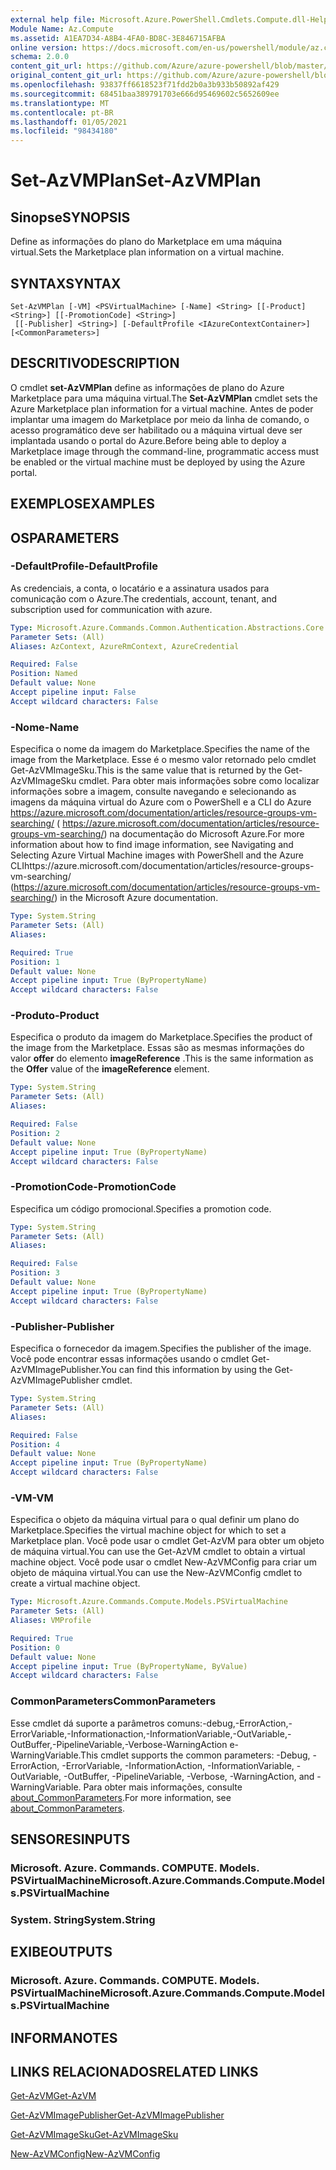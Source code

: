 ```yaml
---
external help file: Microsoft.Azure.PowerShell.Cmdlets.Compute.dll-Help.xml
Module Name: Az.Compute
ms.assetid: A1EA7D34-A8B4-4FA0-BD8C-3E846715AFBA
online version: https://docs.microsoft.com/en-us/powershell/module/az.compute/set-azvmplan
schema: 2.0.0
content_git_url: https://github.com/Azure/azure-powershell/blob/master/src/Compute/Compute/help/Set-AzVMPlan.md
original_content_git_url: https://github.com/Azure/azure-powershell/blob/master/src/Compute/Compute/help/Set-AzVMPlan.md
ms.openlocfilehash: 93837ff6618523f71fdd2b0a3b933b50892af429
ms.sourcegitcommit: 68451baa389791703e666d95469602c5652609ee
ms.translationtype: MT
ms.contentlocale: pt-BR
ms.lasthandoff: 01/05/2021
ms.locfileid: "98434180"
---
```

# <span data-ttu-id="2a859-101">Set-AzVMPlan</span><span class="sxs-lookup"><span data-stu-id="2a859-101">Set-AzVMPlan</span></span>

## <span data-ttu-id="2a859-102">Sinopse</span><span class="sxs-lookup"><span data-stu-id="2a859-102">SYNOPSIS</span></span>
<span data-ttu-id="2a859-103">Define as informações do plano do Marketplace em uma máquina virtual.</span><span class="sxs-lookup"><span data-stu-id="2a859-103">Sets the Marketplace plan information on a virtual machine.</span></span>

## <span data-ttu-id="2a859-104">SYNTAX</span><span class="sxs-lookup"><span data-stu-id="2a859-104">SYNTAX</span></span>

```
Set-AzVMPlan [-VM] <PSVirtualMachine> [-Name] <String> [[-Product] <String>] [[-PromotionCode] <String>]
 [[-Publisher] <String>] [-DefaultProfile <IAzureContextContainer>] [<CommonParameters>]
```

## <span data-ttu-id="2a859-105">DESCRITIVO</span><span class="sxs-lookup"><span data-stu-id="2a859-105">DESCRIPTION</span></span>
<span data-ttu-id="2a859-106">O cmdlet **set-AzVMPlan** define as informações de plano do Azure Marketplace para uma máquina virtual.</span><span class="sxs-lookup"><span data-stu-id="2a859-106">The **Set-AzVMPlan** cmdlet sets the Azure Marketplace plan information for a virtual machine.</span></span>
<span data-ttu-id="2a859-107">Antes de poder implantar uma imagem do Marketplace por meio da linha de comando, o acesso programático deve ser habilitado ou a máquina virtual deve ser implantada usando o portal do Azure.</span><span class="sxs-lookup"><span data-stu-id="2a859-107">Before being able to deploy a Marketplace image through the command-line, programmatic access must be enabled or the virtual machine must be deployed by using the Azure portal.</span></span>

## <span data-ttu-id="2a859-108">EXEMPLOS</span><span class="sxs-lookup"><span data-stu-id="2a859-108">EXAMPLES</span></span>

## <span data-ttu-id="2a859-109">OS</span><span class="sxs-lookup"><span data-stu-id="2a859-109">PARAMETERS</span></span>

### <span data-ttu-id="2a859-110">-DefaultProfile</span><span class="sxs-lookup"><span data-stu-id="2a859-110">-DefaultProfile</span></span>
<span data-ttu-id="2a859-111">As credenciais, a conta, o locatário e a assinatura usados para comunicação com o Azure.</span><span class="sxs-lookup"><span data-stu-id="2a859-111">The credentials, account, tenant, and subscription used for communication with azure.</span></span>

```yaml
Type: Microsoft.Azure.Commands.Common.Authentication.Abstractions.Core.IAzureContextContainer
Parameter Sets: (All)
Aliases: AzContext, AzureRmContext, AzureCredential

Required: False
Position: Named
Default value: None
Accept pipeline input: False
Accept wildcard characters: False
```

### <span data-ttu-id="2a859-112">-Nome</span><span class="sxs-lookup"><span data-stu-id="2a859-112">-Name</span></span>
<span data-ttu-id="2a859-113">Especifica o nome da imagem do Marketplace.</span><span class="sxs-lookup"><span data-stu-id="2a859-113">Specifies the name of the image from the Marketplace.</span></span>
<span data-ttu-id="2a859-114">Esse é o mesmo valor retornado pelo cmdlet Get-AzVMImageSku.</span><span class="sxs-lookup"><span data-stu-id="2a859-114">This is the same value that is returned by the Get-AzVMImageSku cmdlet.</span></span>
<span data-ttu-id="2a859-115">Para obter mais informações sobre como localizar informações sobre a imagem, consulte navegando e selecionando as imagens da máquina virtual do Azure com o PowerShell e a CLI do Azure https://azure.microsoft.com/documentation/articles/resource-groups-vm-searching/ ( https://azure.microsoft.com/documentation/articles/resource-groups-vm-searching/) na documentação do Microsoft Azure.</span><span class="sxs-lookup"><span data-stu-id="2a859-115">For more information about how to find image information, see Navigating and Selecting Azure Virtual Machine images with PowerShell and the Azure CLIhttps://azure.microsoft.com/documentation/articles/resource-groups-vm-searching/ (https://azure.microsoft.com/documentation/articles/resource-groups-vm-searching/) in the Microsoft Azure documentation.</span></span>

```yaml
Type: System.String
Parameter Sets: (All)
Aliases:

Required: True
Position: 1
Default value: None
Accept pipeline input: True (ByPropertyName)
Accept wildcard characters: False
```

### <span data-ttu-id="2a859-116">-Produto</span><span class="sxs-lookup"><span data-stu-id="2a859-116">-Product</span></span>
<span data-ttu-id="2a859-117">Especifica o produto da imagem do Marketplace.</span><span class="sxs-lookup"><span data-stu-id="2a859-117">Specifies the product of the image from the Marketplace.</span></span>
<span data-ttu-id="2a859-118">Essas são as mesmas informações do valor **offer** do elemento **imageReference** .</span><span class="sxs-lookup"><span data-stu-id="2a859-118">This is the same information as the **Offer** value of the **imageReference** element.</span></span>

```yaml
Type: System.String
Parameter Sets: (All)
Aliases:

Required: False
Position: 2
Default value: None
Accept pipeline input: True (ByPropertyName)
Accept wildcard characters: False
```

### <span data-ttu-id="2a859-119">-PromotionCode</span><span class="sxs-lookup"><span data-stu-id="2a859-119">-PromotionCode</span></span>
<span data-ttu-id="2a859-120">Especifica um código promocional.</span><span class="sxs-lookup"><span data-stu-id="2a859-120">Specifies a promotion code.</span></span>

```yaml
Type: System.String
Parameter Sets: (All)
Aliases:

Required: False
Position: 3
Default value: None
Accept pipeline input: True (ByPropertyName)
Accept wildcard characters: False
```

### <span data-ttu-id="2a859-121">-Publisher</span><span class="sxs-lookup"><span data-stu-id="2a859-121">-Publisher</span></span>
<span data-ttu-id="2a859-122">Especifica o fornecedor da imagem.</span><span class="sxs-lookup"><span data-stu-id="2a859-122">Specifies the publisher of the image.</span></span>
<span data-ttu-id="2a859-123">Você pode encontrar essas informações usando o cmdlet Get-AzVMImagePublisher.</span><span class="sxs-lookup"><span data-stu-id="2a859-123">You can find this information by using the Get-AzVMImagePublisher cmdlet.</span></span>

```yaml
Type: System.String
Parameter Sets: (All)
Aliases:

Required: False
Position: 4
Default value: None
Accept pipeline input: True (ByPropertyName)
Accept wildcard characters: False
```

### <span data-ttu-id="2a859-124">-VM</span><span class="sxs-lookup"><span data-stu-id="2a859-124">-VM</span></span>
<span data-ttu-id="2a859-125">Especifica o objeto da máquina virtual para o qual definir um plano do Marketplace.</span><span class="sxs-lookup"><span data-stu-id="2a859-125">Specifies the virtual machine object for which to set a Marketplace plan.</span></span>
<span data-ttu-id="2a859-126">Você pode usar o cmdlet Get-AzVM para obter um objeto de máquina virtual.</span><span class="sxs-lookup"><span data-stu-id="2a859-126">You can use the Get-AzVM cmdlet to obtain a virtual machine object.</span></span>
<span data-ttu-id="2a859-127">Você pode usar o cmdlet New-AzVMConfig para criar um objeto de máquina virtual.</span><span class="sxs-lookup"><span data-stu-id="2a859-127">You can use the New-AzVMConfig cmdlet to create a virtual machine object.</span></span>

```yaml
Type: Microsoft.Azure.Commands.Compute.Models.PSVirtualMachine
Parameter Sets: (All)
Aliases: VMProfile

Required: True
Position: 0
Default value: None
Accept pipeline input: True (ByPropertyName, ByValue)
Accept wildcard characters: False
```

### <span data-ttu-id="2a859-128">CommonParameters</span><span class="sxs-lookup"><span data-stu-id="2a859-128">CommonParameters</span></span>
<span data-ttu-id="2a859-129">Esse cmdlet dá suporte a parâmetros comuns:-debug,-ErrorAction,-ErrorVariable,-Informationaction,-InformationVariable,-OutVariable,-OutBuffer,-PipelineVariable,-Verbose-WarningAction e-WarningVariable.</span><span class="sxs-lookup"><span data-stu-id="2a859-129">This cmdlet supports the common parameters: -Debug, -ErrorAction, -ErrorVariable, -InformationAction, -InformationVariable, -OutVariable, -OutBuffer, -PipelineVariable, -Verbose, -WarningAction, and -WarningVariable.</span></span> <span data-ttu-id="2a859-130">Para obter mais informações, consulte [about_CommonParameters](http://go.microsoft.com/fwlink/?LinkID=113216).</span><span class="sxs-lookup"><span data-stu-id="2a859-130">For more information, see [about_CommonParameters](http://go.microsoft.com/fwlink/?LinkID=113216).</span></span>

## <span data-ttu-id="2a859-131">SENSORES</span><span class="sxs-lookup"><span data-stu-id="2a859-131">INPUTS</span></span>

### <span data-ttu-id="2a859-132">Microsoft. Azure. Commands. COMPUTE. Models. PSVirtualMachine</span><span class="sxs-lookup"><span data-stu-id="2a859-132">Microsoft.Azure.Commands.Compute.Models.PSVirtualMachine</span></span>

### <span data-ttu-id="2a859-133">System. String</span><span class="sxs-lookup"><span data-stu-id="2a859-133">System.String</span></span>

## <span data-ttu-id="2a859-134">EXIBE</span><span class="sxs-lookup"><span data-stu-id="2a859-134">OUTPUTS</span></span>

### <span data-ttu-id="2a859-135">Microsoft. Azure. Commands. COMPUTE. Models. PSVirtualMachine</span><span class="sxs-lookup"><span data-stu-id="2a859-135">Microsoft.Azure.Commands.Compute.Models.PSVirtualMachine</span></span>

## <span data-ttu-id="2a859-136">INFORMA</span><span class="sxs-lookup"><span data-stu-id="2a859-136">NOTES</span></span>

## <span data-ttu-id="2a859-137">LINKS RELACIONADOS</span><span class="sxs-lookup"><span data-stu-id="2a859-137">RELATED LINKS</span></span>

[<span data-ttu-id="2a859-138">Get-AzVM</span><span class="sxs-lookup"><span data-stu-id="2a859-138">Get-AzVM</span></span>](./Get-AzVM.md)

[<span data-ttu-id="2a859-139">Get-AzVMImagePublisher</span><span class="sxs-lookup"><span data-stu-id="2a859-139">Get-AzVMImagePublisher</span></span>](./Get-AzVMImagePublisher.md)

[<span data-ttu-id="2a859-140">Get-AzVMImageSku</span><span class="sxs-lookup"><span data-stu-id="2a859-140">Get-AzVMImageSku</span></span>](./Get-AzVMImageSku.md)

[<span data-ttu-id="2a859-141">New-AzVMConfig</span><span class="sxs-lookup"><span data-stu-id="2a859-141">New-AzVMConfig</span></span>](./New-AzVMConfig.md)
